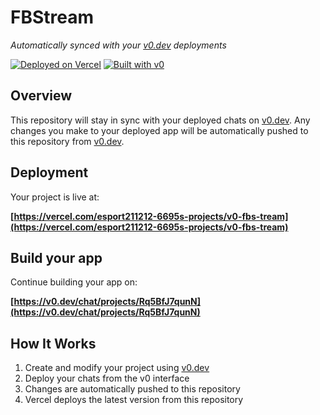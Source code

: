 # FBStream

*Automatically synced with your [v0.dev](https://v0.dev) deployments*

[![Deployed on Vercel](https://img.shields.io/badge/Deployed%20on-Vercel-black?style=for-the-badge&logo=vercel)](https://vercel.com/esport211212-6695s-projects/v0-fbs-tream)
[![Built with v0](https://img.shields.io/badge/Built%20with-v0.dev-black?style=for-the-badge)](https://v0.dev/chat/projects/Rq5BfJ7qunN)

## Overview

This repository will stay in sync with your deployed chats on [v0.dev](https://v0.dev).
Any changes you make to your deployed app will be automatically pushed to this repository from [v0.dev](https://v0.dev).

## Deployment

Your project is live at:

**[https://vercel.com/esport211212-6695s-projects/v0-fbs-tream](https://vercel.com/esport211212-6695s-projects/v0-fbs-tream)**

## Build your app

Continue building your app on:

**[https://v0.dev/chat/projects/Rq5BfJ7qunN](https://v0.dev/chat/projects/Rq5BfJ7qunN)**

## How It Works

1. Create and modify your project using [v0.dev](https://v0.dev)
2. Deploy your chats from the v0 interface
3. Changes are automatically pushed to this repository
4. Vercel deploys the latest version from this repository
